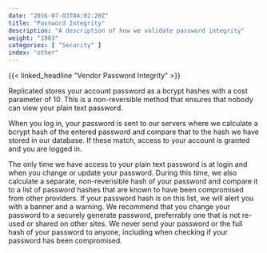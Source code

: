 ```yaml
---
date: "2016-07-03T04:02:20Z"
title: "Password Integrity"
description: "A description of how we validate password integrity"
weight: "1903"
categories: [ "Security" ]
index: "other"
---
```


{{< linked_headline "Vendor Password Integrity" >}}

Replicated stores your account password as a bcrypt hashes with a cost parameter of 10. This is a non-reversible method that ensures that nobody can view your plain text password.

When you log in, your password is sent to our servers where we calculate a bcrypt hash of the entered password and compare that to the hash we have stored in our database. If these match, access to your account is granted and you are logged in. 

The only time we have access to your plain text password is at login and when you change or update your password. During this time, we also calculate a separate, non-reverisible hash of your password and compare it to a list of password hashes that are known to have been compromised from other providers. If your password hash is on this list, we will alert you with a banner and a warning. We recommend that you change your password to a securely generate password, preferrably one that is not re-used or shared on other sites. We never send your password or the full hash of your password to anyone, including when checking if your password has been compromised.
